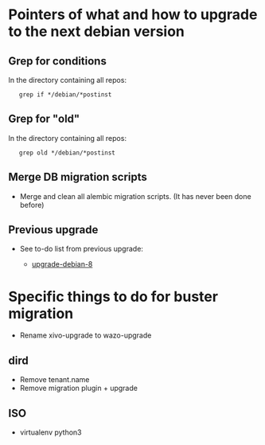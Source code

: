# Pointers of what and how to upgrade to the next debian version

## Grep for conditions

In the directory containing all repos:
```
   grep if */debian/*postinst
```

## Grep for "old"

In the directory containing all repos:
```
   grep old */debian/*postinst
```

## Merge DB migration scripts

* Merge and clean all alembic migration scripts. (It has never been done before)

## Previous upgrade

* See to-do list from previous upgrade:

    * [upgrade-debian-8](https://github.com/wazo-pbx/wazo-notebook/blob/master/upgrade-debian-8.md)


# Specific things to do for buster migration

* Rename xivo-upgrade to wazo-upgrade

## dird

* Remove tenant.name
* Remove migration plugin + upgrade

## ISO

* virtualenv python3
